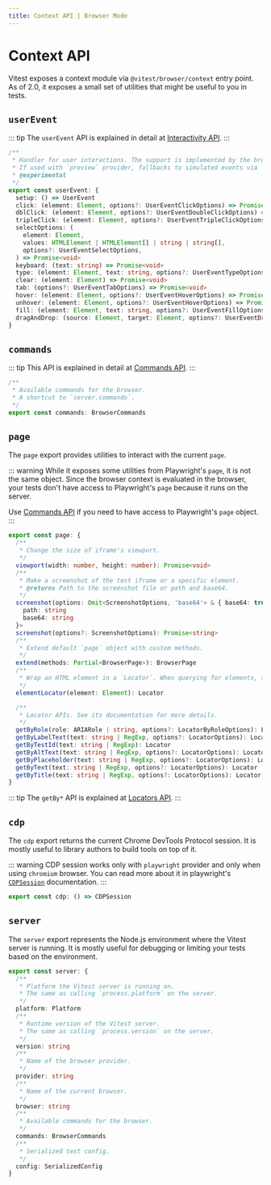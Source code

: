 ```yaml
---
title: Context API | Browser Mode
---
```


# Context API

Vitest exposes a context module via `@vitest/browser/context` entry point. As of 2.0, it exposes a small set of utilities that might be useful to you in tests.

## `userEvent`

::: tip
The `userEvent` API is explained in detail at [Interactivity API](/guide/browser/interactivity-api).
:::

```ts
/**
 * Handler for user interactions. The support is implemented by the browser provider (`playwright` or `webdriverio`).
 * If used with `preview` provider, fallbacks to simulated events via `@testing-library/user-event`.
 * @experimental
 */
export const userEvent: {
  setup: () => UserEvent
  click: (element: Element, options?: UserEventClickOptions) => Promise<void>
  dblClick: (element: Element, options?: UserEventDoubleClickOptions) => Promise<void>
  tripleClick: (element: Element, options?: UserEventTripleClickOptions) => Promise<void>
  selectOptions: (
    element: Element,
    values: HTMLElement | HTMLElement[] | string | string[],
    options?: UserEventSelectOptions,
  ) => Promise<void>
  keyboard: (text: string) => Promise<void>
  type: (element: Element, text: string, options?: UserEventTypeOptions) => Promise<void>
  clear: (element: Element) => Promise<void>
  tab: (options?: UserEventTabOptions) => Promise<void>
  hover: (element: Element, options?: UserEventHoverOptions) => Promise<void>
  unhover: (element: Element, options?: UserEventHoverOptions) => Promise<void>
  fill: (element: Element, text: string, options?: UserEventFillOptions) => Promise<void>
  dragAndDrop: (source: Element, target: Element, options?: UserEventDragAndDropOptions) => Promise<void>
}
```

## `commands`

::: tip
This API is explained in detail at [Commands API](/guide/browser/commands).
:::

```ts
/**
 * Available commands for the browser.
 * A shortcut to `server.commands`.
 */
export const commands: BrowserCommands
```

## `page`

The `page` export provides utilities to interact with the current `page`.

::: warning
While it exposes some utilities from Playwright's `page`, it is not the same object. Since the browser context is evaluated in the browser, your tests don't have access to Playwright's `page` because it runs on the server.

Use [Commands API](/guide/browser/commands) if you need to have access to Playwright's `page` object.
:::

```ts
export const page: {
  /**
   * Change the size of iframe's viewport.
   */
  viewport(width: number, height: number): Promise<void>
  /**
   * Make a screenshot of the test iframe or a specific element.
   * @returns Path to the screenshot file or path and base64.
   */
  screenshot(options: Omit<ScreenshotOptions, 'base64'> & { base64: true }): Promise<{
    path: string
    base64: string
  }>
  screenshot(options?: ScreenshotOptions): Promise<string>
  /**
   * Extend default `page` object with custom methods.
   */
  extend(methods: Partial<BrowserPage>): BrowserPage
  /**
   * Wrap an HTML element in a `Locator`. When querying for elements, the search will always return this element.
   */
  elementLocator(element: Element): Locator

  /**
   * Locator APIs. See its documentation for more details.
   */
  getByRole(role: ARIARole | string, options?: LocatorByRoleOptions): Locator
  getByLabelText(text: string | RegExp, options?: LocatorOptions): Locator
  getByTestId(text: string | RegExp): Locator
  getByAltText(text: string | RegExp, options?: LocatorOptions): Locator
  getByPlaceholder(text: string | RegExp, options?: LocatorOptions): Locator
  getByText(text: string | RegExp, options?: LocatorOptions): Locator
  getByTitle(text: string | RegExp, options?: LocatorOptions): Locator
}
```

::: tip
The `getBy*` API is explained at [Locators API](/guide/browser/locators).
:::

## `cdp`

The `cdp` export returns the current Chrome DevTools Protocol session. It is mostly useful to library authors to build tools on top of it.

::: warning
CDP session works only with `playwright` provider and only when using `chromium` browser. You can read more about it in playwright's [`CDPSession`](https://playwright.dev/docs/api/class-cdpsession) documentation.
:::

```ts
export const cdp: () => CDPSession
```

## `server`

The `server` export represents the Node.js environment where the Vitest server is running. It is mostly useful for debugging or limiting your tests based on the environment.

```ts
export const server: {
  /**
   * Platform the Vitest server is running on.
   * The same as calling `process.platform` on the server.
   */
  platform: Platform
  /**
   * Runtime version of the Vitest server.
   * The same as calling `process.version` on the server.
   */
  version: string
  /**
   * Name of the browser provider.
   */
  provider: string
  /**
   * Name of the current browser.
   */
  browser: string
  /**
   * Available commands for the browser.
   */
  commands: BrowserCommands
  /**
   * Serialized test config.
   */
  config: SerializedConfig
}
```
